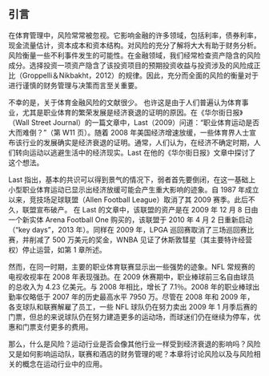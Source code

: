 ## 引言

在体育管理中，风险常常被忽视。它影响金融的许多领域，包括利率，债券利率，现金流量估计，资本成本和资本结构。对风险的充分了解将大大有助于财务分析。风险衡量一些不利事件发生的可能性。在金融领域，我们经常检查资产隐含的风险成分。选择投资一项资产隐含了该投资项目的预期投资收益与投资涉及的风险成正比（Groppelli＆Nikbakht，2012）的规律。因此，充分而全面的风险的衡量对于进行谨慎的财务管理与决策而言至关重要。

不幸的是，关于体育金融风险的文献很少。
也许这是由于人们普遍认为体育事业，尤其是职业体育的繁荣发展是经济衰退的证明的原因。在《华尔街日报》（Wall Street Journal）的一篇文章中，Last（2009）问道：“职业体育运动是否大而难倒？”（第 W11 页）。随着 2008 年美国经济增速放缓，一些体育界人士宣布该行业的发展确实是经济衰退的证明。通常，人们认为，在经济不确定时期，人们转向运动以逃避生活中的经济现实。Last 在他的《华尔街日报》文章中探讨了这个想法。

Last 指出，基本的共识可以得到景气的情况下，弱者首先要倒闭，在这一基础上小型职业体育运动已显示出经济放缓可能会产生重大影响的迹象。自 1987 年成立以来，竞技场足球联盟（Allen Football League）取消了其 2009 赛季。此后不久，联盟宣布破产。
在 Last 的文章中，该联盟的资产是在 2009 年 12 月 8 日由一个新实体 Arena Football One 购买的，该联盟于 2010 年 4 月 2 日重新启动（“key days”，2013 年）。同样在 2009 年，LPGA 巡回赛取消了三场巡回赛比赛，并削减了 500 万美元的奖金，WNBA 见证了休斯敦彗星（其主要特许经营权）停止运营，如第 1 章所述。

然而，在同一时期，主要的职业体育联赛显示出一些强势的迹象。NFL 常规赛的电视收视率在 2008 年表现强劲。在 2009 休赛期中，职业棒球前三名自由球员的总收入为 4.23 亿美元。与 2008 年相比，增长了 7.1％。2008 年的职业棒球出勤率仅略低于 2007 年的历史最高水平 7950 万。尽管在 2008 年和 2009 年，各支球队和联赛解雇了员工，一些 NFL 球队仍在努力卖出 2009 年 1 月季后赛的门票，但总的来说球队仍在努力建造更多的运动场，而球迷们仍在继续为停车，优惠和门票支付更多的费用。

那么，什么是风险？运动行业是否会像其他行业一样受到经济衰退的影响吗？风险又是如何影响运动队，联赛和酒店的财务管理的呢？本章将讨论风险以及与风险相关的概念在运动行业中的应用。
